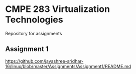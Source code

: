 # CMPE 283 Virtualization Technologies

Repository for assignments

## Assignment 1
https://github.com/jayashree-sridhar-16/linux/blob/master/Assignments/Assignment1/README.md

